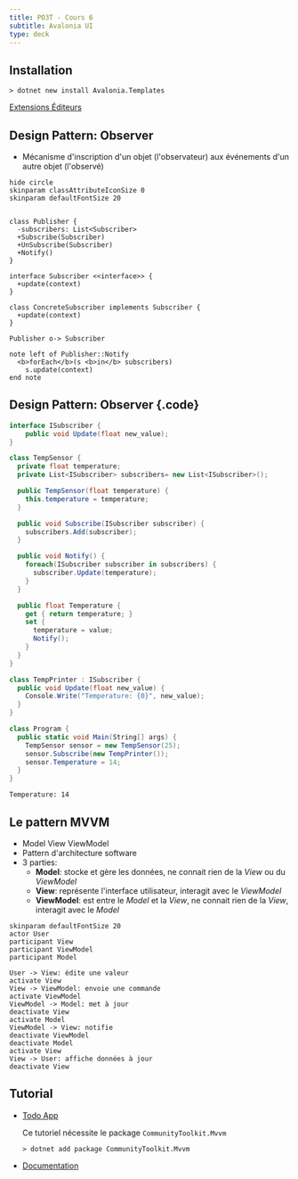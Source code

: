 ```yaml
---
title: PO3T - Cours 6
subtitle: Avalonia UI
type: deck
---
```


## Installation

```terminal
> dotnet new install Avalonia.Templates
```

[Extensions Éditeurs](https://avaloniaui.net/gettingstarted#installation)

## Design Pattern: Observer

- Mécanisme d'inscription d'un objet (l'observateur) aux événements d'un autre
  objet (l'observé)

```plantuml {.build}
hide circle
skinparam classAttributeIconSize 0
skinparam defaultFontSize 20


class Publisher {
  -subscribers: List<Subscriber>
  +Subscribe(Subscriber)
  +UnSubscribe(Subscriber)
  +Notify()
}

interface Subscriber <<interface>> {
  +update(context)
}

class ConcreteSubscriber implements Subscriber {
  +update(context)
}

Publisher o-> Subscriber

note left of Publisher::Notify
  <b>forEach</b>(s <b>in</b> subscribers)
    s.update(context)
end note
```

## Design Pattern: Observer {.code}

```cs
interface ISubscriber {
    public void Update(float new_value);
}

class TempSensor {
  private float temperature;
  private List<ISubscriber> subscribers= new List<ISubscriber>();

  public TempSensor(float temperature) {
    this.temperature = temperature;
  }

  public void Subscribe(ISubscriber subscriber) {
    subscribers.Add(subscriber);
  }

  public void Notify() {
    foreach(ISubscriber subscriber in subscribers) {
      subscriber.Update(temperature);
    }
  }

  public float Temperature {
    get { return temperature; }
    set {
      temperature = value;
      Notify();
    }
  }
}

class TempPrinter : ISubscriber {
  public void Update(float new_value) {
    Console.Write("Temperature: {0}", new_value);
  }
}

class Program {
  public static void Main(String[] args) {
    TempSensor sensor = new TempSensor(25);
    sensor.Subscribe(new TempPrinter());
    sensor.Temperature = 14;
  }
}

```

```terminal
Temperature: 14
```

## Le pattern MVVM

- Model View ViewModel
- Pattern d'architecture software
- 3 parties:
  - **Model**: stocke et gère les données, ne connait rien de la _View_ ou du
    _ViewModel_
  - **View**: représente l'interface utilisateur, interagit avec le _ViewModel_
  - **ViewModel**: est entre le _Model_ et la _View_, ne connait rien de la
    _View_, interagit avec le _Model_

```plantuml {.build}
skinparam defaultFontSize 20
actor User
participant View
participant ViewModel
participant Model

User -> View: édite une valeur
activate View
View -> ViewModel: envoie une commande
activate ViewModel
ViewModel -> Model: met à jour
deactivate View
activate Model
ViewModel -> View: notifie
deactivate ViewModel
deactivate Model
activate View
View -> User: affiche données à jour
deactivate View
```

## Tutorial

- [Todo App](https://github.com/AvaloniaUI/Avalonia.Samples/tree/main/src/Avalonia.Samples/CompleteApps/SimpleToDoList)

  Ce tutoriel nécessite le package `CommunityToolkit.Mvvm`

  ```terminal
  > dotnet add package CommunityToolkit.Mvvm
  ```

- [Documentation](https://docs.avaloniaui.net/docs/welcome)
